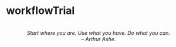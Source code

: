 # workflowTrial
<!-- QUOTE:START -->
<p align="center"><br><i>Start where you are. Use what you have. Do what you can.</i><br><i>– Arthur Ashe.</i><br></p>
<!-- QUOTE:END -->

